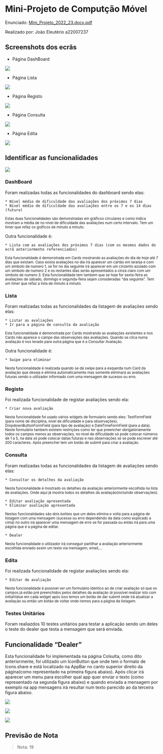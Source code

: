 # Mini-Projeto de Computção Móvel
Enunciado: [Mini_Projeto_2022_23.docx.pdf](https://github.com/Joao-Eleuterio/CalendarioAvalicaoEscolar/files/11069444/Mini_Projeto_2022_23.docx.pdf)

Realizado por: João Eleutério a22007237

## **Screenshots dos ecrãs**

* Página DashBoard
<p>
<img src ="https://user-images.githubusercontent.com/79324505/223451466-c1020038-7840-47a9-b16f-2df63e0ed130.png">
</p>

* Página Lista
<p>
<img src ="https://user-images.githubusercontent.com/79324505/223532343-4be7e86c-1508-4c61-abb3-83554d39358b.png">
</p>

* Página Registo
<p>
<img src ="https://user-images.githubusercontent.com/79324505/223451607-c7a3bf16-ea1c-4c44-8630-920836826132.png">
</p>

* Página Consulta
<p>
<img src ="https://user-images.githubusercontent.com/79324505/223451629-9afa793c-064b-4f13-93b6-cb2a6382bf5f.png">
</p>

* Página Edita
<p>
<img src ="https://user-images.githubusercontent.com/79324505/223451664-e06eff6e-7b27-4dcf-a975-8b645f7652e4.png">
</p>


## **Identificar as funcionalidades**
<p>
<img src ="https://user-images.githubusercontent.com/79324505/222975306-48f19442-9c66-4894-8ec2-7b6f105b371c.png">
</p>

### **DashBoard**

Foram realizadas todas as funcionalidades do dashboard sendo elas:
```
* Nível médio de dificuldade das avaliações dos próximos 7 dias
* Nível médio de dificuldade das avaliações entre os 7 e os 14 dias (futuro)
```
<sup> Estas duas funcionalidades são demonstradas em gráficos circulares e como indica mostram a média de no nível de dificuldade das avaliações num certo intervalo. Tem um timer que refaz os gráficos de minuto a minuto.</sup>

Outra funcionalidade é:
```
* Lista com as avaliações dos próximos 7 dias (com os mesmos dados do ecrã anteriormente referenciados)
```
<sup> Esta funcionalidade é demonstrada em Cards mostrando as avaliações do dia de hoje até 7 dias que existam. Caso exista avaliações no dia irá aparecer um cartão em laranja e com um simbolo de numero 1, se for no dia seguinte irá aparecer em um cinzento azulado com um simbolo de numero 2 e os restantes dias serão apresentados a cinza claro com um simbolo de numero 3. Esta funcionalidade tem tambem que se hoje for sexta-feira as avaliações de sábado, domingo e segunda-feira sejam consideradas "dia seguinte". Tem um timer que refaz a lista de minuto a minuto. </sup>

### **Lista**
Foram realizadas todas as funcionalidades da listagem de avaliações sendo elas:
```
* Listar as avaliações
* Ir para a página de consulta da avaliação
```
<sup> Esta funcionalidade é demonstrada por Cards mostrando as avaliações existentes e nos Cards não aparece o campo das observações das avaliações. Quando se clica numa avaliação é nos levado para outra página que é a Consultar Avaliação. </sup>

Outra funcionalidade é:
```
* Swipe para eliminar
```
<sup> Nesta funcionalidade é realizada quando se dá swipe para a esquerda num Card da avaliação que deseja e elimina automaticamente mas somente eliminará as avaliações futuras sendo o utilizador informado com uma mensagem de sucesso ou erro. </sup>

### **Registo**
Foi realizada funcionalidade de registar avaliações sendo ela:
```
* Criar nova avaliação
```
<sup> Nesta funcionalidade foi usado vários widgets de formulario sendo eles: TextFormField (para nome de disciplina, nivel de dificuldade e para observações), DropdownButtonFormField (para tipo de avaliação) e DateTimeFormField (para a data). Neste formulário tambem existem restrições como ter que preencher obrigatóriamente todos os campos menos as observações, no nivel de dificuldade só pode colocar números de 1 a 5, na data só pode colocar datas futuras e nas observações só se pode escrever até 200 caracteres. Após preencher tem um botão de submit para criar a avaliação. </sup>

### **Consulta**
Foram realizadas todas as funcionalidades da listagem de avaliações sendo elas:
```
* Consultar os detalhes da avaliação
```
<sup> Nesta funcionalidade é mostrado os detalhes da avaliação anteriormente escolhida na lista de avaliações. Onde aqui já mostra todos os detalhes da avaliação(incluindo observações). </sup>

```
* Editar avaliação apresentada
* Eliminar avaliação apresentada
```
<sup> Nestas funcionalidades são dois botões que um deles elimina e volta para a página de listagem com uma mensagem (sucesso ou erro dependendo da data como explicado a cima) no outro irá aparecer uma mensagem de erro se for passada ou então irá para uma página que é a página de editar. </sup>

```
* Dealer 
```
<sup> Nesta funcionalidade o utilizador irá conseguir partilhar a avaliação anteriormente escolhida enviado assim um texto via mensagem, email,...  </sup>

### **Edita**
Foi realizada funcionalidade de registar avaliações sendo ela:
```
* Editar de avaliação
```
<sup> Nesta funcionalidade é possivel ver um formulário identico ao de criar avaliação só que os campos já estão pré preenchidos pelos detalhes da avaliação (é possível realizar isto com initialValue em cada widget após isso temos um botão de dar submit onde irá atualizar a avaliação ou então um botão de voltar onde iremos para a página da listagem. </sup>

### **Testes Unitários**
Foram realiazdos 10 testes unitários para testar a aplicação sendo um deles o teste do dealer que testa a mensagem que será enviada.

## **Funcionalidade “Dealer”** 
Esta funcionalidade foi implementada na página Colsulta, como dito anteriormente, foi utilizado um IconButton que onde tem o formato de Icons.share e está localizado na AppBar no canto superior direito da página(como representado na primeira figura abaixo). Após clicar irá aparecer um menu para escolher qual app quer enviar o texto (como representado na segunda figura abaixo) e quando enviada a mensagem por exemplo na app mensagens irá resultar num texto parecido ao da terceira figura abaixo.

<p>
<img src ="https://user-images.githubusercontent.com/79324505/223532606-795cec78-1df4-4342-9f17-9f6cf3a2a4de.png">
</p><p>
<img src ="https://user-images.githubusercontent.com/79324505/223530340-9480182f-ab05-48b3-ba71-083f105bc4b8.png">
</p>
<p>
<img src ="https://user-images.githubusercontent.com/79324505/223530896-ef2be710-2f4d-4871-b2ef-ea82bc2cd9ea.png">
</p>


## **Previsão de Nota**
>Nota: 19
